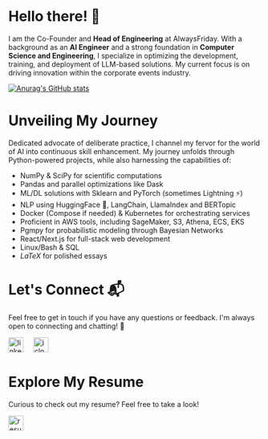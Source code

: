 # Hello there! 👋

I am the Co-Founder and **Head of Engineering** at AlwaysFriday. With a background as an **AI Engineer** and a strong foundation in **Computer Science and Engineering**, I specialize in optimizing the development, training, and deployment of LLM-based solutions. My current focus is on driving innovation within the corporate events industry.

[![Anurag's GitHub stats](https://github-readme-stats.vercel.app/api?username=lorenzobalzani)](https://github.com/anuraghazra/github-readme-stats)

# Unveiling My Journey
Dedicated advocate of deliberate practice, I channel my fervor for the world of AI into continuous skill enhancement. My journey unfolds through Python-powered projects, while also harnessing the capabilities of:

* NumPy & SciPy for scientific computations
* Pandas and parallel optimizations like Dask
* ML/DL solutions with Sklearn and PyTorch (sometimes Lightning ⚡️)
* NLP using HuggingFace 🤗, LangChain, LlamaIndex and BERTopic
* Docker (Compose if needed) & Kubernetes for orchestrating services
* Proficient in AWS tools, including SageMaker, S3, Athena, ECS, EKS
* Pgmpy for probabilistic modeling through Bayesian Networks
* React/Next.js for full-stack web development
* Linux/Bash & SQL
* $LaTeX$ for polished essays

# Let's Connect 📬
Feel free to get in touch if you have any questions or feedback. I'm always open to connecting and chatting! 💬

<a href="https://www.linkedin.com/in/lorenzobalzani/"><img src="https://www.vectorlogo.zone/logos/linkedin/linkedin-icon.svg" width="30px" alt="linkedin"></a>
&nbsp; &nbsp;
<a href="mailto:balzanilo@icloud.com"><img src="https://upload.wikimedia.org/wikipedia/commons/4/4e/Mail_%28iOS%29.svg" width="30px" alt="icloud_mail"></a> 
&nbsp; &nbsp;

# Explore My Resume
Curious to check out my resume? Feel free to take a look!

<a href="https://lorenzobalzani.github.io/resume"><img src="https://icon-library.com/images/resume-icon/resume-icon-16.jpg" width="30px" alt="resume"></a> 
